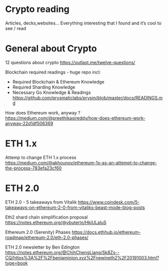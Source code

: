 # Crypto reading
Articles, decks,websites... Everything interesting that I found and it’s cool to see / read 


# General about Crypto 
12 questions about crypto 
https://outlast.me/twelve-questions/

Blockchain required readings - huge repo incl:
- Required Blockchain & Ethereum Knowledge
- Required Sharding Knowledge
- Necessary Go Knowledge & Readings
https://github.com/prysmaticlabs/prysm/blob/master/docs/READINGS.md 

How does Ethereum work, anyway ?
https://medium.com/@preethikasireddy/how-does-ethereum-work-anyway-22d1df506369

# ETH 1.x 
Attemp to change ETH 1.x process 
https://medium.com/@akhounov/ethereum-1x-as-an-attempt-to-change-the-process-783efa23cf60

# ETH 2.0
ETH 2.0 - 5 takeaways from Vitalik
https://www.coindesk.com/5-takeaways-on-ethereum-2-0-from-vitaliks-beast-mode-blog-posts 

Eth2 shard chain simplification proposal 
https://notes.ethereum.org/@vbuterin/HkiULaluS

Ethereum 2.0 (Serenity) Phases 
https://docs.ethhub.io/ethereum-roadmap/ethereum-2.0/eth-2.0-phases/

ETH 2.0 newsletter by Ben Edington
https://notes.ethereum.org/@ChihChengLiang/Sk8Zs--CQ/https%3A%2F%2Fbenjaminion.xyz%2Fnewineth2%2F20191003.html?type=book

